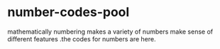 # number-codes-pool
mathematically numbering makes a variety of numbers make sense of different features .the codes for numbers are here.
